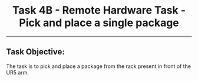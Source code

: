 <center>
    <h1>Task 4B - Remote Hardware Task - Pick and place a single package</h1>
</center>

---

## Task Objective:

The task is to pick and place a package from the rack present in front of the UR5 arm.
